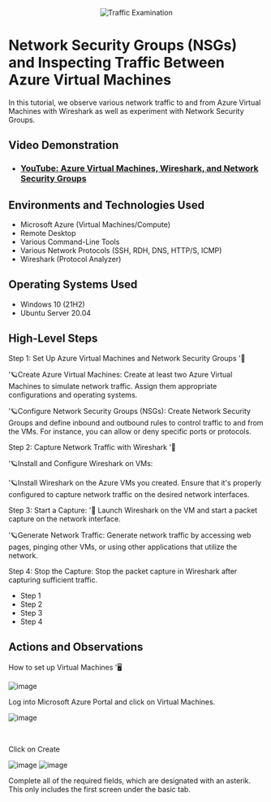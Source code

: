  <p align="center">
<img src="https://i.imgur.com/Ua7udoS.png" alt="Traffic Examination"/>
</p>

<h1>Network Security Groups (NSGs) and Inspecting Traffic Between Azure Virtual Machines</h1>
In this tutorial, we observe various network traffic to and from Azure Virtual Machines with Wireshark as well as experiment with Network Security Groups. <br />


<h2>Video Demonstration</h2>

- ### [YouTube: Azure Virtual Machines, Wireshark, and Network Security Groups](https://www.youtube.com)

<h2>Environments and Technologies Used</h2>

- Microsoft Azure (Virtual Machines/Compute)
- Remote Desktop
- Various Command-Line Tools
- Various Network Protocols (SSH, RDH, DNS, HTTP/S, ICMP)
- Wireshark (Protocol Analyzer)

<h2>Operating Systems Used </h2>

- Windows 10 (21H2)
- Ubuntu Server 20.04

<h2>High-Level Steps</h2>

Step 1: Set Up Azure Virtual Machines and Network Security Groups '🚀

'🪐Create Azure Virtual Machines:
Create at least two Azure Virtual Machines to simulate network traffic. Assign them appropriate configurations and operating systems.

'🪐Configure Network Security Groups (NSGs):
Create Network Security Groups and define inbound and outbound rules to control traffic to and from the VMs. For instance, you can allow or deny specific ports or protocols.

Step 2: Capture Network Traffic with Wireshark '🚀

'🪐Install and Configure Wireshark on VMs:

'🪐Install Wireshark on the Azure VMs you created. Ensure that it's properly configured to capture network traffic on the desired network interfaces.

Step 3: Start a Capture: '🚀
Launch Wireshark on the VM and start a packet capture on the network interface.

'🪐Generate Network Traffic:
Generate network traffic by accessing web pages, pinging other VMs, or using other applications that utilize the network.

Step 4: Stop the Capture:
Stop the packet capture in Wireshark after capturing sufficient traffic.


- Step 1
- Step 2
- Step 3
- Step 4

<h2>Actions and Observations</h2>

How to set up Virtual Machines '🖥️

![image](https://github.com/christyguajardo/azure-network-protocols/assets/147533626/0ee63b19-6df7-4ac6-a36a-3a697418cf64)


 
</p>
<p>
Log into Microsoft Azure Portal and click on Virtual Machines. 

![image](https://github.com/christyguajardo/azure-network-protocols/assets/147533626/c9b40b26-ae27-4e25-8c58-6de741de25b9)
</p>
<br />

Click on Create 

![image](https://github.com/christyguajardo/azure-network-protocols/assets/147533626/d319ff54-bfe4-4101-a90f-429bf3e59bfc)
![image](https://github.com/christyguajardo/azure-network-protocols/assets/147533626/feb7ec24-2105-4226-8401-69adb1f38ba1)

</p>
<p>
Complete all of the required fields, which are designated with an asterik. This only includes the first screen under the basic tab. 
</p>
<br />


